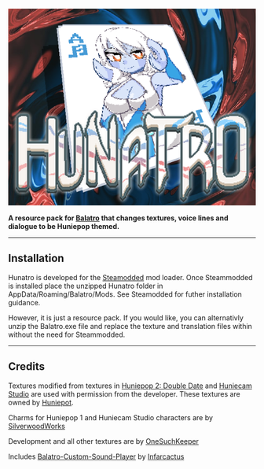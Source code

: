 <img src="https://raw.githubusercontent.com/onesuchkeeper/Hunatro/main/Docs/Cover.png" alt="Hunatro"><br>
<p>
	<b>
		A resource pack for <a href="https://store.steampowered.com/app/2379780/Balatro/" target="_blank">Balatro</a> that changes textures, voice lines and dialogue to be Huniepop themed.
    </b>
</p>

<hr>

<h2>Installation</h2>
<p>
	Hunatro is developed for the <a href="https://github.com/Steamopollys/Steamodded" target="_blank">Steamodded</a> mod loader. Once Steammodded is installed place the unzipped Hunatro folder in AppData/Roaming/Balatro/Mods. See Steamodded for futher installation guidance.
</p>

<p>
	However, it is just a resource pack. If you would like, you can alternativly unzip the Balatro.exe file and replace the texture and translation files within without the need for Steammodded.
</p>

<hr>

<h2>Credits</h2>
<p>
	Textures modified from textures in <a href="https://huniepop2doubledate.com/" target="_blank">Huniepop 2: Double Date</a> and <a href="https://huniecamstudio.com/" target="_blank">Huniecam Studio</a> are used with permission from the developer. These textures are owned by <a href="https://huniepot.com/" target="_blank">Huniepot</a>.
</p>

<p>
	Charms for Huniepop 1 and Huniecam Studio characters are by <a href="https://twitter.com/SilverwoodWork" target="_blank">SilverwoodWorks</a>
</p>

<p>
	Development and all other textures are by <a href="https://twitter.com/OneSuchKeeper" target="_blank">OneSuchKeeper</a>
</p>

<p>
	Includes <a href="https://github.com/Infarcactus/Balatro-Custom-Sound-Player" target="_blank">Balatro-Custom-Sound-Player</a> by <a href="https://github.com/Infarcactus" target="_blank">Infarcactus</a>
</p>